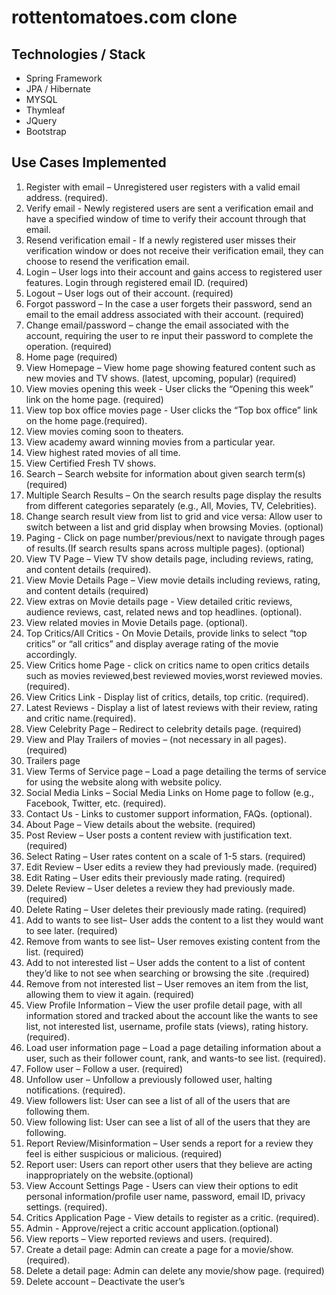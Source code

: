 # rottentomatoes.com clone
## Technologies / Stack
* Spring Framework
* JPA / Hibernate
* MYSQL
* Thymleaf
* JQuery
* Bootstrap

## Use Cases Implemented
1. Register with email – Unregistered user registers with a valid email address. (required).
2. Verify email - Newly registered users are sent a verification email and have a specified window of time to verify their account through that email.
3. Resend verification email - If a newly registered user misses their verification window or does not receive their verification email, they can choose to resend the verification email.
4. Login – User logs into their account and gains access to registered user features. Login through registered email ID. (required)
5. Logout – User logs out of their account. (required)
6. Forgot password – In the case a user forgets their password, send an email to the email address associated with their account. (required)
7. Change email/password – change the email associated with the account, requiring the user to re input their password to complete the operation. (required)
8. Home page (required)
9. View Homepage – View home page showing featured content such as new movies and TV shows. (latest, upcoming, popular) (required)
10. View movies opening this week - User clicks the “Opening this week” link on the home page. (required)
11. View top box office movies page - User clicks the “Top box office” link on the home page.(required).
12. View movies coming soon to theaters.
13. View academy award winning movies from a particular year.
14. View highest rated movies of all time.
15. View Certified Fresh TV shows.
16. Search – Search website for information about given search term(s) (required)
17. Multiple Search Results – On the search results page display the results from different categories separately (e.g., All, Movies, TV, Celebrities).
18. Change search result view from list to grid and vice versa: Allow user to switch between a list and grid display when browsing Movies. (optional)
19. Paging - Click on page number/previous/next to navigate through pages of results.(If search results spans across multiple pages). (optional)
20. View TV Page – View TV show details page, including reviews, rating, and content details (required).
21. View Movie Details Page – View movie details including reviews, rating, and content details (required)
22. View extras on Movie details page - View detailed critic reviews, audience reviews, cast, related news and top headlines. (optional).
23. View related movies in Movie Details page. (optional).
24. Top Critics/All Critics - On Movie Details, provide links to select “top critics” or “all critics” and display average rating of the movie accordingly.
25. View Critics home Page - click on critics name to open critics details such as movies reviewed,best reviewed movies,worst reviewed movies. (required).
26. View Critics Link - Display list of critics, details, top critic. (required).
27. Latest Reviews - Display a list of latest reviews with their review, rating and critic name.(required).
28. View Celebrity Page – Redirect to
celebrity details page. (required)
29. View and Play Trailers of movies – (not necessary in all pages). (required)
30. Trailers page
31. View Terms of Service page – Load a page detailing the terms of service for using the website along with website policy.
32. Social Media Links – Social Media Links on Home page to follow (e.g., Facebook, Twitter, etc. (required).
33. Contact Us - Links to customer support information, FAQs. (optional).
34. About Page – View details about the website. (required)
35. Post Review – User posts a content review with justification text. (required)
36. Select Rating – User rates content on a scale of 1-5 stars. (required)
37. Edit Review – User edits a review they had previously made. (required)
38. Edit Rating – User edits their previously made rating. (required)
39. Delete Review – User deletes a review they had previously made. (required)
40. Delete Rating – User deletes their previously made rating. (required)
41. Add to wants to see list– User adds the content to a list they would want to see later. (required)
42. Remove from wants to see list– User removes existing content from the list. (required)
43. Add to not interested list – User adds the content to a list of content they’d like to not see when searching or browsing the site .(required)
44. Remove from not interested list – User removes an item from the list, allowing them to view it again. (required)
45. View Profile Information – View the user profile detail page, with all information stored and tracked about the account like the wants to see list, not interested list, username, profile stats (views), rating history. (required).
46. Load user information page – Load a page detailing information about a user, such as their follower count, rank, and wants-to see list. (required).
47. Follow user – Follow a user. (required)
48. Unfollow user – Unfollow a previously followed user, halting notifications. (required).
49. View followers list: User can see a list of all of the users that are following them.
50. View following list: User can see a list of all of the users that they are following.
51. Report Review/Misinformation – User sends a report for a review they feel is either suspicious or malicious. (required)
52. Report user: Users can report other users that they believe are acting inappropriately on the website.(optional)
53. View Account Settings Page - Users can view their options to edit personal information/profile user name, password, email ID, privacy settings. (required).
54. Critics Application Page - View details to register as a critic. (required).
55. Admin - Approve/reject a critic account application.(optional)
56. View reports – View reported reviews and users. (required).
57. Create a detail page: Admin can create a page for a movie/show. (required).
58. Delete a detail page: Admin can delete any movie/show page. (required)
59. Delete account – Deactivate the user’s
